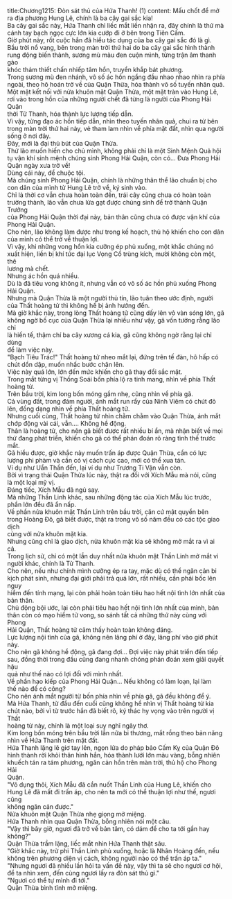 title:Chương1215: Đòn sát thủ của Hứa Thanh! (1)
content:
Mấu chốt để mở ra địa phương Hung Lê, chính là ba cây gai sắc kia!<br>Ba cây gai sắc này, Hứa Thanh chỉ liếc mắt liền nhận ra, đây chính là thứ mà<br>cánh tay bạch ngọc cực lớn kia cướp đi ở bên trong Tiên Cấm.<br>Giờ phút này, rốt cuộc hắn đã hiểu tác dụng của ba cây gai sắc đó là gì.<br>Bầu trời nổ vang, bên trong màn trời thứ hai do ba cây gai sắc hình thành<br>rung động biến thành, sương mù màu đen cuộn mình, từng trận âm thanh gào<br>khóc thảm thiết chấn nhiếp tâm hồn, truyền khắp bát phương.<br>Trong sương mù đen nhánh, vô số ác hồn ngẩng đầu nhao nhao nhìn ra phía<br>ngoài, theo hô hoán trở về của Quận Thừa, hóa thành vô số tuyến nhân quả.<br>Một mặt kết nối với nửa khuôn mặt Quận Thừa, một mặt tràn vào Hung Lê,<br>rơi vào trong hồn của những người chết đã từng là người của Phong Hải Quận<br>thời Tử Thanh, hóa thành lực lượng tiếp dẫn.<br>Vì vậy, từng đạo ác hồn tiếp dẫn, nhìn theo tuyến nhân quả, chui ra từ bên<br>trong màn trời thứ hai này, vẻ tham lam nhìn về phía mặt đất, nhìn qua người<br>sống ở nơi đây.<br>Đây, mới là đại thủ bút của Quận Thừa.<br>Thứ lão muốn hiến cho chủ mình, không phải chỉ là một Sinh Mệnh Quả hội<br>tụ vận khí sinh mệnh chúng sinh Phong Hải Quận, còn có... Đưa Phong Hải<br>Quận ngày xưa trở về!<br>Dùng cái này, để chuộc tội.<br>Mà chúng sinh Phong Hải Quận, chính là những thân thể lão chuẩn bị cho<br>con dân của mình từ Hung Lê trở về, ký sinh vào.<br>Chỉ là thời cơ vẫn chưa hoàn toàn đến, trái cây cũng chưa có hoàn toàn<br>trưởng thành, lão vẫn chưa lừa gạt được chúng sinh để trở thành Quận Trưởng<br>của Phong Hải Quận thời đại này, bản thân cũng chưa có được vận khí của<br>Phong Hải Quận.<br>Cho nên, lão không làm được như trong kế hoạch, thủ hộ khiến cho con dân<br>của mình có thể trở về thuận lợi.<br>Vì vậy, khi những vong hồn kia cưỡng ép phủ xuống, một khắc chúng nó<br>xuất hiện, liền bị khí tức đại lục Vọng Cổ trùng kích, mười không còn một, thê<br>lương mà chết.<br>Nhưng ác hồn quá nhiều.<br>Dù là đã tiêu vong không ít, nhưng vẫn có vô số ác hồn phủ xuống Phong<br>Hải Quận.<br>Nhưng mà Quận Thừa là một người thủ tín, lão tuân theo ước định, người<br>của Thất hoàng tử thì không hề bị ảnh hướng đến.<br>Mà giờ khắc này, trong lòng Thất hoàng tử cũng dấy lên vô vàn sóng lớn, gã<br>không ngờ bố cục của Quận Thừa lại nhiều như vậy, gã vốn tưởng rằng lão chỉ<br>là hiến tế, thậm chí ba cây xương cá kia, gã cũng không ngờ rằng lại chỉ dùng<br>để làm việc này.<br>"Bạch Tiêu Trác!" Thất hoàng tử nheo mắt lại, đứng trên tế đàn, hô hấp có<br>chút dồn dập, muốn nhấc bước chân lên.<br>Việc này quá lớn, lớn đến mức khiến cho gã thay đổi sắc mặt.<br>Trong mắt từng vị Thống Soái bốn phía lộ ra tinh mang, nhìn về phía Thất<br>hoàng tử.<br>Trên bầu trời, kim long bốn móng gầm nhẹ, cũng nhìn về phía gã.<br>Cả vùng đất, trong đám người, ánh mắt run rẩy của Ninh Viêm có chút đỏ<br>lên, đồng dạng nhìn về phía Thất hoàng tử.<br>Nhưng cuối cùng, Thất hoàng tử nhìn chằm chằm vào Quận Thừa, ánh mắt<br>chớp động vài cái, vẫn.... Không hề động.<br>Thân là hoàng tử, cho nên gã biết được rất nhiều bí ẩn, mà nhận biết về mọi<br>thứ đang phát triển, khiến cho gã có thể phán đoán rõ ràng tình thế trước mắt.<br>Gã hiểu được, giờ khắc này muốn trấn áp được Quận Thừa, cần có lực<br>lượng phi phàm và cần có vị cách cực cao, mới có thể xua tán.<br>Ví dụ như Uẩn Thần đến, lại ví dụ như Trương Ti Vận vẫn còn.<br>Bởi vì trạng thái Quận Thừa lúc này, thật ra đối với Xích Mẫu mà nói, cũng<br>là một loại mỹ vị.<br>Đáng tiếc, Xích Mẫu đã ngủ say.<br>Mà những Thần Linh khác, sau những động tác của Xích Mẫu lúc trước,<br>phần lớn đều đã ẩn nấp.<br>Về phần nửa khuôn mặt Thần Linh trên bầu trời, căn cứ mật quyển bên<br>trong Hoàng Đô, gã biết được, thật ra trong vô số năm đều có các tộc giao dịch<br>cùng với nửa khuôn mặt kia.<br>Nhưng cũng chỉ là giao dịch, nửa khuôn mặt kia sẽ không mở mắt ra vì ai<br>cả.<br>Trong lịch sử, chỉ có một lần duy nhất nửa khuôn mặt Thần Linh mở mắt vì<br>người khác, chính là Tử Thanh.<br>Cho nên, nếu như chính mình cưỡng ép ra tay, mặc dù có thể ngăn cản bi<br>kịch phát sinh, nhưng đại giới phải trả quá lớn, rất nhiều, cần phải bốc lên nguy<br>hiểm đến tính mạng, lại còn phải hoàn toàn tiêu hao hết nội tình lớn nhất của<br>bản thân.<br>Chủ động bội ước, lại còn phải tiêu hao hết nội tình lớn nhất của mình, bản<br>thân còn có mạo hiểm tử vong, so sánh tất cả những thứ này cùng với Phong<br>Hải Quận, Thất hoàng tử cảm thấy hoàn toàn không đáng.<br>Lực lượng nội tình của gã, không nên lãng phí ở đây, lãng phí vào giờ phút<br>này.<br>Cho nên gã không hề động, gã đang đợi... Đợi việc này phát triển đến tiếp<br>sau, đồng thời trong đầu cũng đang nhanh chóng phán đoán xem giải quyết hậu<br>quả như thế nào có lợi đối với mình nhất.<br>Về phần hạo kiếp của Phong Hải Quận... Nếu không có làm loạn, lại làm<br>thế nào để có công?<br>Cho nên ánh mắt người từ bốn phía nhìn về phía gã, gã đều không để ý.<br>Mà Hứa Thanh, từ đầu đến cuối cũng không hề nhìn vị Thất hoàng tử kia<br>chút nào, bởi vì từ trước hắn đã biết rõ, ký thác hy vọng vào trên người vị Thất<br>hoàng tử này, chính là một loại suy nghĩ ngây thơ.<br>Kim long bốn móng trên bầu trời lần nữa bi thương, mắt rồng theo bản năng<br>nhìn về Hứa Thanh trên mặt đất.<br>Hứa Thanh lặng lẽ giơ tay lên, ngọn lửa do pháp bảo Cấm Kỵ của Quận Đô<br>hình thành rời khỏi thân hình hắn, hóa thành lưới lớn màu vàng, bỗng nhiên<br>khuếch tán ra tám phương, ngăn cản hồn trên màn trời, thủ hộ cho Phong Hải<br>Quận.<br>"Vô dụng thôi, Xích Mẫu đã cắn nuốt Thần Linh của Hung Lê, khiến cho<br>Hung Lê đã mất đi trấn áp, cho nên ta mới có thể thuận lợi như thế, ngươi cũng<br>không ngăn cản được."<br>Nửa khuôn mặt Quận Thừa nhẹ giọng mở miệng.<br>Hứa Thanh nhìn qua Quận Thừa, bỗng nhiên nói một câu.<br>"Vậy thì bây giờ, ngươi đã trở về bản tâm, có dám để cho ta tới gần hay<br>không?"<br>Quận Thừa trầm lặng, liếc mắt nhìn Hứa Thanh thật sâu.<br>"Giờ khắc này, trừ phi Thần Linh phủ xuống, hoặc là Nhân Hoàng đến, nếu<br>không trên phương diện vị cách, không người nào có thể trấn áp ta."<br>"Nhưng ngươi đã nhiều lần hỏi ta vấn đề này, vậy thì ta sẽ cho ngươi cơ hội,<br>để ta nhìn xem, đến cùng ngươi lấy ra đòn sát thủ gì."<br>"Ngươi có thể tự mình đi tới."<br>Quận Thừa bình tĩnh mở miệng.